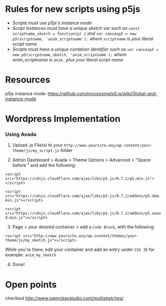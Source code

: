 # Rules for new scripts using p5js
- *Scripts must use p5js's instance mode*
- *Script instances must have a unique sketch var such as
  ```const scriptname_sketch = function(p) {``` and ```var canvasp5 = new p5(scriptname, 'anim_scriptname');``` where ```scriptname``` is your literal script name*
- *Scripts must have a unique container identifier such as ```var canvasp5 = new p5(scriptname_sketch, 'anim_scriptname');``` where anim_scriptname is ```anim_``` plus your literal script name*

# Resources
p5js instance mode: https://github.com/processing/p5.js/wiki/Global-and-instance-mode

# Wordpress Implementation
### Using Avada
1. Upload .js File(s) to your ```http://www.yoursite.any/wp-content/your-theme/js/my_script.js``` folder

2. Admin Dashboard > Avada > Theme Options > Advanced > "Space before </head>" and add the following:

  ```<script src="https://cdnjs.cloudflare.com/ajax/libs/p5.js/0.7.2/p5.min.js"></script>```

  ```<script src="https://cdnjs.cloudflare.com/ajax/libs/p5.js/0.7.2/addons/p5.dom.min.js"></script>```

  ```<script src="https://cdnjs.cloudflare.com/ajax/libs/p5.js/0.7.2/addons/p5.sound.min.js"></script>```

3. Page > your desired container > add a ```Code Block```, with the following:

  ```<script src="http://www.yoursite.any/wp-content/themes/your-theme/js/my_sketch.js"></script>```

  While you're there, edit your container and add an entry under ```CSS ID``` for example: ```anim_my_sketch```

4. Done!

# Open points
checkout http://www.joemckaystudio.com/multisketches/
